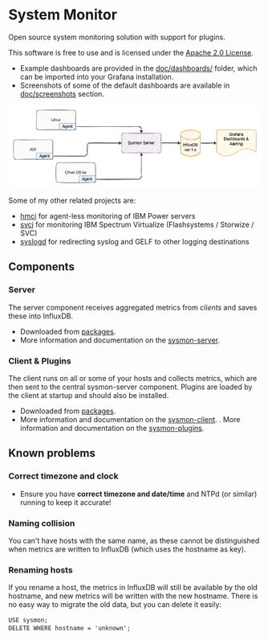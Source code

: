 # System Monitor

Open source system monitoring solution with support for plugins.

This software is free to use and is licensed under the [Apache 2.0 License](LICENSE).

- Example dashboards are provided in the [doc/dashboards/](doc/dashboards/) folder, which can be imported into your Grafana installation.
- Screenshots of some of the default dashboards are available in [doc/screenshots](doc/screenshots/) section.

![Sysmon Icon](doc/sysmon.png)

Some of my other related projects are:

- [hmci](https://git.data.coop/nellemann/hmci) for agent-less monitoring of IBM Power servers
- [svci](https://git.data.coop/nellemann/svci) for monitoring IBM Spectrum Virtualize (Flashsystems / Storwize / SVC)
- [syslogd](https://git.data.coop/nellemann/syslogd) for redirecting syslog and GELF to other logging destinations

## Components

### Server

The server component receives aggregated metrics from *clients* and saves these into InfluxDB.

- Downloaded from [packages](https://git.data.coop/nellemann/-/packages/generic/sysmon/).
- More information and documentation on the [sysmon-server](server/README.md).

### Client & Plugins

The client runs on all or some of your hosts and collects metrics, which are then sent to the central sysmon-server component. Plugins are loaded by the client at startup and should also be installed.

- Downloaded from [packages](https://git.data.coop/nellemann/-/packages/generic/sysmon/).
- More information and documentation on the [sysmon-client](client/README.md).
. More information and documentation on the [sysmon-plugins](plugins/README.md).


## Known problems

### Correct timezone and clock

- Ensure you have **correct timezone and date/time** and NTPd (or similar) running to keep it accurate!

### Naming collision

You can't have hosts with the same name, as these cannot be distinguished when metrics are
written to InfluxDB (which uses the hostname as key).

### Renaming hosts

If you rename a host, the metrics in InfluxDB will still be available by the old hostname, and new metrics will be written with the new hostname. There is no easy way to migrate the old data, but you can delete it easily:

```text
USE sysmon;
DELETE WHERE hostname = 'unknown';
```
